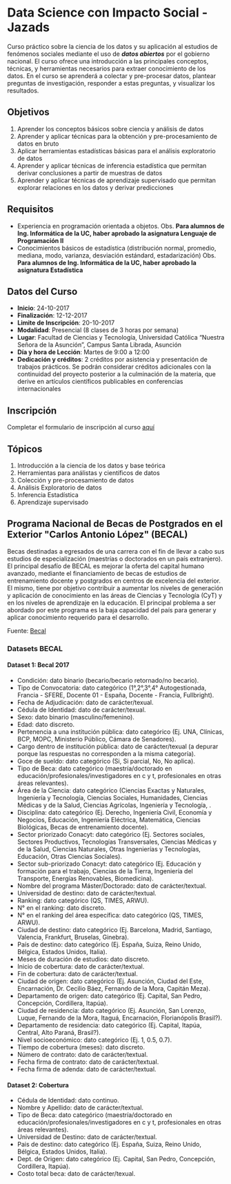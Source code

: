 ﻿# Data Science con Impacto Social - Jazads

Curso práctico sobre la ciencia de los datos y su aplicación al estudios de fenómenos sociales mediante el uso de _**datos abiertos**_ por el gobierno nacional. El curso ofrece una introducción a las principales conceptos, técnicas, y herramientas necesarios para extraer conocimiento de los datos. En el curso se aprenderá a colectar y pre-procesar datos, plantear preguntas de investigación, responder a estas preguntas, y visualizar los resultados.

## Objetivos

1. Aprender los conceptos básicos sobre ciencia y análisis de datos
2. Aprender y aplicar técnicas para la obtención y pre-procesamiento de datos en bruto
3. Aplicar herramientas estadísticas básicas para el análisis exploratorio de datos
4. Aprender y aplicar técnicas de inferencia estadística que permitan derivar conclusiones a partir de muestras de datos
5. Aprender y aplicar técnicas de aprendizaje supervisado que permitan explorar relaciones en los datos y derivar predicciones

## Requisitos

* Experiencia en programación orientada a objetos. Obs. __Para alumnos de Ing. Informática de la UC, haber aprobado la asignatura Lenguaje de Programación II__
* Conocimientos básicos de estadística (distribución normal, promedio, mediana, modo, varianza, desviación estándard, estadarización) Obs. __Para alumnos de Ing. Informática de la UC, haber aprobado la asignatura Estadística__

 ## Datos del Curso

* __Inicio__: 24-10-2017
* __Finalización__: 12-12-2017
* __Limite de Inscripción__: 20-10-2017
* __Modalidad__: Presencial (8 clases de 3 horas por semana)
* __Lugar__: Facultad de Ciencias y Tecnología, Universidad Católica “Nuestra Señora de la Asunción”, Campus Santa Librada, Asunción
* __Día y hora de Lección__: Martes de 9:00 a 12:00
* __Dedicación y créditos__: 2 créditos por asistencia y presentación de trabajos prácticos. Se podrán considerar créditos adicionales con la continuidad del proyecto posterior a la culminación de la materia, que derive en artículos científicos publicables en conferencias internacionales

## Inscripción

Completar el formulario de inscripción al curso [aquí](https://goo.gl/forms/tOsDDGlfnqG3Yb0r2)

## Tópicos

1. Introducción a la ciencia de los datos y base teórica
2. Herramientas para análistas y científicos de datos
3. Colección y pre-procesamiento de datos
4. Análisis Exploratorio de datos
5. Inferencia Estadística
6. Aprendizaje supervisado

## Programa Nacional de Becas de Postgrados en el Exterior "Carlos Antonio López" (BECAL)

Becas destinadas a egresados de una carrera con el fin de llevar a cabo sus estudios de especialización (maestrías o doctorados en un país extranjero). 
El principal desafío de BECAL es mejorar la oferta del capital humano avanzado, mediante el financiamiento de becas de estudios de entrenamiento docente y postgrados en centros de excelencia del exterior. El mismo, tiene por objetivo contribuir a aumentar los niveles de generación y aplicación de conocimiento en las áreas de Ciencias y Tecnología (CyT) y en los niveles de aprendizaje en la educación. El principal problema a ser abordado por este programa es la baja capacidad del país para generar y aplicar conocimiento requerido para el desarrollo.

Fuente: [Becal](http://www.becal.gov.py/)

### Datasets BECAL

#### Dataset 1: Becal 2017

* Condición: dato binario (becario/becario retornado/no becario).
* Tipo de Convocatoria: dato categórico (1°,2°,3°,4° Autogestionada, Francia - SFERE, Docente 01 - España, Docente - Francia, Fullbright).
* Fecha de Adjudicación: dato de carácter/texual.
* Cédula de Identidad: dato de carácter/texual.
* Sexo: dato binario (masculino/femenino).
* Edad: dato discreto.
* Pertenencia a una institución pública: dato categórico (Ej. UNA, Clínicas, BCP, MOPC, Ministerio Público, Cámara de Senadores).
* Cargo dentro de institución pública: dato de carácter/texual (a depurar porque las respuestas no corresponden a la misma categoría).
* Goce de sueldo: dato categórico (Si, Si parcial, No, No aplica).
* Tipo de Beca: dato categórico (maestría/doctorado en educación/profesionales/investigadores en c y t, profesionales en otras áreas relevantes).
* Área de la Ciencia: dato categórico (Ciencias Exactas y Naturales, Ingeniería y Tecnología, Ciencias Sociales, Humanidades, Ciencias Médicas y de la Salud, Ciencias Agrícolas, Ingeniería y Tecnología, .
* Disciplina: dato categórico (Ej. Derecho, Ingeniería Civil, Economía y Negocios, Educación, Ingeniería Eléctrica, Matemática, Ciencias Biológicas, Becas de entrenamiento docente).
* Sector priorizado Conacyt: dato categórico (Ej. Sectores sociales, Sectores Productivos, Tecnologías Transversales, Ciencias Médicas y de la Salud, Ciencias Naturales, Otras Ingenierías y Tecnologías, Educación, Otras Ciencias Sociales).
* Sector sub-priorizado Conacyt: dato categórico (Ej. Educación y formación para el trabajo, Ciencias de la Tierra, Ingeniería del Transporte, Energías Renovables, Biomedicina).
* Nombre del programa Máster/Doctorado: dato de carácter/textual.
* Universidad de destino: dato de carácter/textual.
* Ranking: dato categórico (QS, TIMES, ARWU).
* N° en el ranking: dato discreto.
* N° en el ranking del área específica: dato categórico (QS, TIMES, ARWU).
* Ciudad de destino: dato categórico (Ej. Barcelona, Madrid, Santiago, Valencia, Frankfurt, Bruselas, Ginebra).
* País de destino: dato categórico (Ej. España, Suiza, Reino Unido, Bélgica, Estados Unidos, Italia).
* Meses de duración de estudios: dato discreto.
* Inicio de cobertura: dato de carácter/textual.
* Fin de cobertura: dato de carácter/textual.
* Ciudad de origen: dato categórico (Ej. Asunción, Ciudad del Este, Encarnación, Dr. Cecilio Báez, Fernando de la Mora, Capitán Meza).
* Departamento de origen: dato categórico (Ej. Capital, San Pedro, Concepción, Cordillera, Itapúa).
* Ciudad de residencia: dato categórico (Ej. Asunción, San Lorenzo, Luque, Fernando de la Mora, Itaguá, Encarnación, Florianópolis Brasil?).
* Departamento de residencia: dato categórico (Ej. Capital, Itapúa, Central, Alto Paraná, Brasil?).
* Nivel socioeconómico: dato categórico (Ej. 1, 0.5, 0.7).
* Tiempo de cobertura (meses): dato discreto.
* Número de contrato: dato de carácter/textual.
* Fecha firma de contrato: dato de carácter/textual.
* Fecha firma de adenda: dato de carácter/textual. 


#### Dataset 2: Cobertura 

* Cédula de Identidad: dato continuo.
* Nombre y Apellido: dato de carácter/textual.
* Tipo de Beca: dato categórico (maestría/doctorado en educación/profesionales/investigadores en c y t, profesionales en otras áreas relevantes).
* Universidad de Destino: dato de carácter/textual.
* Pais de destino: dato categórico (Ej. España, Suiza, Reino Unido, Bélgica, Estados Unidos, Italia).
* Dept. de Origen: dato categórico (Ej. Capital, San Pedro, Concepción, Cordillera, Itapúa).
* Costo total beca: dato de carácter/texual.
